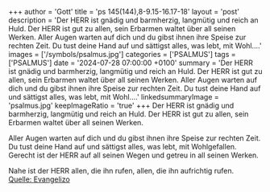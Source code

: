 +++
author = 'Gott'
title = 'ps 145(144),8-9.15-16.17-18'
layout = 'post'
description = 'Der HERR ist gnädig und barmherzig,  langmütig und reich an Huld. Der HERR ist gut zu allen,  sein Erbarmen waltet über all seinen Werken.  Aller Augen warten auf dich und du gibst ihnen ihre Speise zur rechten Zeit. Du tust deine Hand auf und sättigst alles, was lebt, mit Wohl....'
images = ['/symbols/psalmus.jpg']
categories = ['PSALMUS']
tags = ['PSALMUS']
date = '2024-07-28 07:00:00 +0100'
summary = 'Der HERR ist gnädig und barmherzig,  langmütig und reich an Huld. Der HERR ist gut zu allen,  sein Erbarmen waltet über all seinen Werken.  Aller Augen warten auf dich und du gibst ihnen ihre Speise zur rechten Zeit. Du tust deine Hand auf und sättigst alles, was lebt, mit Wohl....'
linkedsummaryImage = 'psalmus.jpg'
keepImageRatio = 'true'
+++
Der HERR ist gnädig und barmherzig, 
langmütig und reich an Huld.
Der HERR ist gut zu allen, 
sein Erbarmen waltet über all seinen Werken.

Aller Augen warten auf dich und du gibst ihnen ihre Speise zur rechten Zeit.
Du tust deine Hand auf und sättigst alles, was lebt, mit Wohlgefallen.<!--more--> 
Gerecht ist der HERR auf all seinen Wegen 
und getreu in all seinen Werken.

Nahe ist der HERR allen, die ihn rufen, 
allen, die ihn aufrichtig rufen.<br> [Quelle: Evangelizo](https://evangeliumtagfuertag.org/DE/gospel)